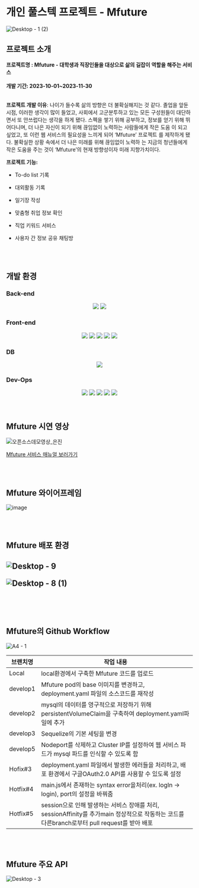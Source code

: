 <h1>개인 풀스텍 프로젝트 - Mfuture</h1>

![Desktop - 1 (2)](https://github.com/dareunk/mfuture/assets/83913407/a3aa46a1-630f-4fce-bfbb-ff55190ca234)


<h2> 프로젝트 소개 </h2>
<b>프로젝트명 : Mfuture - 대학생과 직장인들을 대상으로 삶의 길잡이 역할을 해주는 서비스<br><br>
개발 기간: 2023-10-01~2023-11-30<br><br>

프로젝트 개발 이유</b>: 나이가 들수록 삶의 방향은 더 불확실해지는 것 같다. 졸업을 앞둔 시점, 이러한
생각이 많이 들었고, 사회에서 고군분투하고 있는 모든 구성원들이 대단하면서
또 안쓰럽다는 생각을 하게 됐다. 스펙을 쌓기 위해 공부하고, 정보를 얻기 위해
뛰어다니며, 더 나은 자신이 되기 위해 끊임없이 노력하는 사람들에게 작은 도움
이 되고 싶었고, 또 이런 웹 서비스의 필요성을 느끼게 되어 ‘Mfuture’ 프로젝트
를 제작하게 됐다. 불확실한 상황 속에서 더 나은 미래를 위해 끊임없이 노력하
는 지금의 청년들에게 작은 도움을 주는 것이 ‘Mfuture’의 현재 방향성이자 미래
지향가치이다.

  
<b>프로젝트 기능:</b>

  - To-do list 기록
  
  - 대외활동 기록
  - 일기장 작성
  - 맞춤형 취업 정보 확인
  - 직업 키워드 서비스
  - 사용자 간 정보 공유 채팅방
<br>
<br>
<h2>개발 환경</h2>
<h3>Back-end</h3>
<div align=center>
<img src="https://img.shields.io/badge/express-000000?style=for-the-badge&logo=express&logoColor=white">
<img src="https://img.shields.io/badge/node.js-339933?style=for-the-badge&logo=Node.js&logoColor=white">
</div>
<h3>Front-end</h3>
<div align=center> 
<img src="https://img.shields.io/badge/html5-E34F26?style=for-the-badge&logo=html5&logoColor=white"> 
<img src="https://img.shields.io/badge/css-1572B6?style=for-the-badge&logo=css3&logoColor=white"> 
<img src="https://img.shields.io/badge/javascript-F7DF1E?style=for-the-badge&logo=javascript&logoColor=black"> 
<img src="https://img.shields.io/badge/jquery-0769AD?style=for-the-badge&logo=jquery&logoColor=white">
<img src="https://img.shields.io/badge/node.js-339933?style=for-the-badge&logo=Node.js&logoColor=white">
</div>
<h3>DB</h3>
<div align=center>
<img src="https://img.shields.io/badge/mysql-4479A1?style=for-the-badge&logo=mysql&logoColor=white">  
</div>
<h3>Dev-Ops</h3>
<div align=center>
<img src="https://img.shields.io/badge/GoogleCloud-%234285F4.svg?style=for-the-badge&logo=google-cloud&logoColor=white">
<img src="https://img.shields.io/badge/github-%23121011.svg?style=for-the-badge&logo=github&logoColor=white">
<img src="https://img.shields.io/badge/jenkins-F95757.svg?style=for-the-badge&logo=jenkins&logoColor=white">
<img src="https://img.shields.io/badge/docker-%230db7ed.svg?style=for-the-badge&logo=docker&logoColor=white">
<img src="https://img.shields.io/badge/kubernetes-%23326ce5.svg?style=for-the-badge&logo=kubernetes&logoColor=white">
</div>

<br>
<br>
<h2> Mfuture 시연 영상</h2>

![오픈소스데모영상_은진](https://github.com/dareunk/mfuture/assets/83913407/838de3a6-9dab-4c94-ba3e-34871e2fbefe)

[Mfuture 서비스 매뉴얼 보러가기](https://innovative-lead-4da.notion.site/Mfuture-97922cdcab724b1a8331aa72da1685ac?pvs=4)

<br>
<br>
<h2>Mfuture 와이어프레임</h2>

![image](https://github.com/dareunk/mfuture/assets/83913407/b6c02445-5a74-4d5c-804b-19827524f5c8)

<br>
<br>
<h2> Mfuture 배포 환경<h2>
  
![Desktop - 9](https://github.com/dareunk/mfuture/assets/83913407/4597683e-16fc-4d8b-a840-eb5f696f32ce)

![Desktop - 8 (1)](https://github.com/dareunk/mfuture/assets/83913407/a91ac5a8-5bb4-463a-9528-7fae3ab9780a)

<br>
<br>
<h2>Mfuture의 Github Workflow</h2>
  
![A4 - 1](https://github.com/dareunk/mfuture/assets/83913407/6bec8b1a-d8fc-446b-b3d3-63b364a551de)


|브랜치명| 작업 내용|
|-------|----------|
|Local| local환경에서 구축한 Mfuture 코드를 업로드|
|develop1| Mfuture pod의 base 이미지를 변경하고, deployment.yaml 파일의 소스코드를 재작성|
|develop2| mysql의 데이터를 영구적으로 저장하기 위해 persistentVolumeClaim을 구축하여 deployment.yaml파일에 추가|
|develop3| Sequelize의 기본 세팅을 변경|
|develop5| Nodeport를 삭제하고 Cluster IP를 설정하여 웹 서비스 파드가 mysql 파드를 인식할 수 있도록 함|
|Hofix#3| deployment.yaml 파일에서 발생한 에러들을 처리하고, 배포 환경에서 구글OAuth2.0 API를 사용할 수 있도록 설정|
|Hotfix#4| main.js에서 존재하는 syntax error을처리(ex. logIn → login), port의 설정을 바꿔줌|
|Hotfix#5| session으로 인해 발생하는 서비스 장애를 처리, sessionAffinity를 추가main 정상적으로 작동하는 코드를 다른branch로부터 pull request를 받아 배포|


<br>
<br>
<h2>Mfuture 주요 API</h2>

![Desktop - 3](https://github.com/dareunk/mfuture/assets/83913407/66afef5c-035a-402d-95d8-e59ac486ac16)

